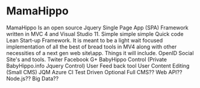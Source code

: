 MamaHippo
=========

MamaHippo Is an open source Jquery Single Page App (SPA) Framework written in MVC 4 and Visual Studio 11.   Simple simple simple Quick code Lean Start-up Framework.  It is meant to be a light wait focused implementation of all the best of bread tools in MV4 along with other necessities of a next gen web site\app.  Things it will include.   OpenID Social Site&#39;s and tools. Twiter Facebook G+ BabyHippo Control (Private BabyHippo.info Jquery Control) User Feed back tool User Content Editing (Small CMS) JQM Azure CI Test Driven  Optional  Full CMS?? Web API?? Node.js?? Big Data??